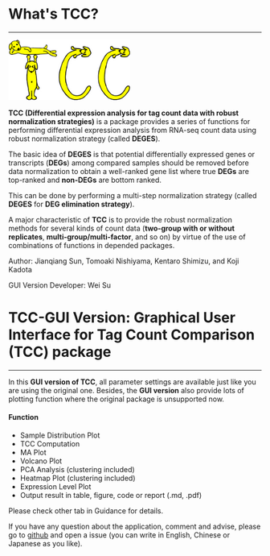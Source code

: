 # What's TCC?  
---
![TCC LOGO](../www/tccLogo.png)

**TCC (Differential expression analysis for tag count data with robust normalization strategies)** is a package provides a series of functions for performing differential expression analysis from RNA-seq count data using robust normalization strategy (called **DEGES**).   

The basic idea of **DEGES** is that potential differentially expressed genes or transcripts (**DEGs**) among compared samples should be removed before data normalization to obtain a well-ranked gene list where true **DEGs** are top-ranked and **non-DEGs** are bottom ranked.   

This can be done by performing a multi-step normalization strategy (called **DEGES** for **DEG elimination strategy**).  

A major characteristic of **TCC** is to provide the robust normalization methods for several kinds of count data (**two-group with or without replicates**, **multi-group/multi-factor**, and so on) by virtue of the use of combinations of functions in depended packages.

Author: Jianqiang Sun, Tomoaki Nishiyama, Kentaro Shimizu, and Koji Kadota

GUI Version Developer: Wei Su  



# TCC-GUI Version: Graphical User Interface for Tag Count Comparison (TCC) package
---
In this **GUI version of TCC**, all parameter settings are available just like you are using the original one. Besides, the **GUI version** also provide lots of plotting function where the original package is unsupported now. 

#### Function

- Sample Distribution Plot
- TCC Computation
- MA Plot
- Volcano Plot
- PCA Analysis (clustering included)
- Heatmap Plot (clustering included)
- Expression Level Plot
- Output result in table, figure, code or report (.md, .pdf)

Please check other tab in Guidance for details.  

If you have any question about the application, comment and advise, please go to [github](https://github.com/swsoyee/TCC-GUI/issues) and open a issue (you can write in English, Chinese or Japanese as you like).

